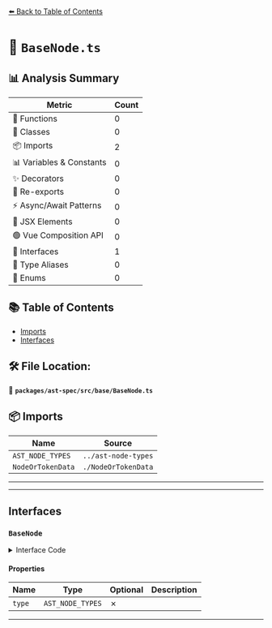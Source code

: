 [⬅️ Back to Table of Contents](../../../../index.md)

# 📄 `BaseNode.ts`

## 📊 Analysis Summary

| Metric | Count |
|--------|-------|
| 🔧 Functions | 0 |
| 🧱 Classes | 0 |
| 📦 Imports | 2 |
| 📊 Variables & Constants | 0 |
| ✨ Decorators | 0 |
| 🔄 Re-exports | 0 |
| ⚡ Async/Await Patterns | 0 |
| 💠 JSX Elements | 0 |
| 🟢 Vue Composition API | 0 |
| 📐 Interfaces | 1 |
| 📑 Type Aliases | 0 |
| 🎯 Enums | 0 |

## 📚 Table of Contents

- [Imports](#imports)
- [Interfaces](#interfaces)

## 🛠️ File Location:
📂 **`packages/ast-spec/src/base/BaseNode.ts`**

## 📦 Imports

| Name | Source |
|------|--------|
| `AST_NODE_TYPES` | `../ast-node-types` |
| `NodeOrTokenData` | `./NodeOrTokenData` |


---


---

## Interfaces

### `BaseNode`

<details><summary>Interface Code</summary>

```ts
export interface BaseNode extends NodeOrTokenData {
  type: AST_NODE_TYPES;

  /**
   * The parent node of the current node
   *
   * This is added in the @typescript-eslint/types package as ESLint adds it
   * while traversing.
   */
  // parent?: Node;
}
```
</details>

#### Properties

| Name | Type | Optional | Description |
|------|------|----------|-------------|
| `type` | `AST_NODE_TYPES` | ✗ |  |


---